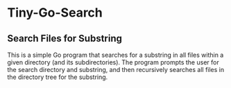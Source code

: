 # Tiny-Go-Search


## Search Files for Substring

This is a simple Go program that searches for a substring in all files within a given directory (and its subdirectories). The program prompts the user for the search directory and substring, and then recursively searches all files in the directory tree for the substring.
